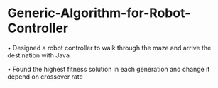 # Generic-Algorithm-for-Robot-Controller
• Designed a robot controller to walk through the maze and arrive the destination with Java

• Found the highest fitness solution in each generation and change it depend on crossover rate
